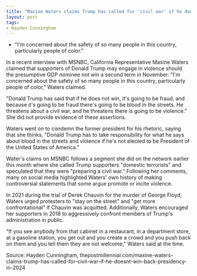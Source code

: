```yaml
---
title: "Maxine Waters claims Trump has called for 'civil war' if he doesn't win back presidency in 2024"
layout: post
tags:
- Hayden Cunningham
---
```


- "I'm concerned about the safety of so many people in this country, particularly people of color."

In a recent interview with MSNBC, California Representative Maxine Waters claimed that supporters of Donald Trump may engage in violence should the presumptive GOP nominee not win a second term in November. "I'm concerned about the safety of so many people in this country, particularly people of color," Waters claimed.

"Donald Trump has said that if he does not win, it's going to be fraud, and because it's going to be fraud there's going to be blood in the streets. He threatens about a civil war, and he threatens there is going to be violence." She did not provide evidence of these assertions.

Waters went on to condemn the former president for his rhetoric, saying that she thinks, "Donald Trump has to take responsibility for what he says about blood in the streets and violence if he's not elected to be President of the United States of America."

Water's claims on MSNBC follows a segment she did on the network earlier this month where she called Trump supporters "domestic terrorists" and speculated that they were "preparing a civil war." Following her comments, many on social media highlighted Waters' own history of making controversial statements that some argue promote or incite violence.

In 2021 during the trial of Derek Chauvin for the murder of George Floyd, Waters urged protesters to "stay on the street" and "get more confrontational" if Chauvin was acquitted. Additionally, Waters encouraged her supporters in 2018 to aggressively confront members of Trump's administration in public.

"If you see anybody from that cabinet in a restaurant, in a department store, at a gasoline station, you get out and you create a crowd and you push back on them and you tell them they are not welcome," Waters said at the time.

Source: Hayden Cunningham, thepostmillennial.com/maxine-waters-claims-trump-has-called-for-civil-war-if-he-doesnt-win-back-presidency-in-2024
